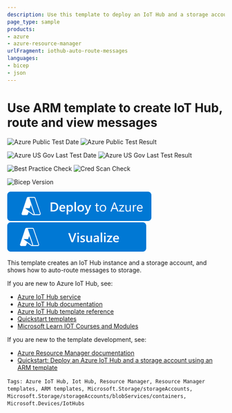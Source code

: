 ```yaml
---
description: Use this template to deploy an IoT Hub and a storage account. Run an app to send messages to the hub that are routed to storage, then view the results.
page_type: sample
products:
- azure
- azure-resource-manager
urlFragment: iothub-auto-route-messages
languages:
- bicep
- json
---
```

# Use ARM template to create IoT Hub, route and view messages

![Azure Public Test Date](https://azurequickstartsservice.blob.core.windows.net/badges/quickstarts/microsoft.devices/iothub-auto-route-messages/PublicLastTestDate.svg)
![Azure Public Test Result](https://azurequickstartsservice.blob.core.windows.net/badges/quickstarts/microsoft.devices/iothub-auto-route-messages/PublicDeployment.svg)

![Azure US Gov Last Test Date](https://azurequickstartsservice.blob.core.windows.net/badges/quickstarts/microsoft.devices/iothub-auto-route-messages/FairfaxLastTestDate.svg)
![Azure US Gov Last Test Result](https://azurequickstartsservice.blob.core.windows.net/badges/quickstarts/microsoft.devices/iothub-auto-route-messages/FairfaxDeployment.svg)

![Best Practice Check](https://azurequickstartsservice.blob.core.windows.net/badges/quickstarts/microsoft.devices/iothub-auto-route-messages/BestPracticeResult.svg)
![Cred Scan Check](https://azurequickstartsservice.blob.core.windows.net/badges/quickstarts/microsoft.devices/iothub-auto-route-messages/CredScanResult.svg)

![Bicep Version](https://azurequickstartsservice.blob.core.windows.net/badges/quickstarts/microsoft.devices/iothub-auto-route-messages/BicepVersion.svg)

[![Deploy To Azure](https://raw.githubusercontent.com/Azure/azure-quickstart-templates/master/1-CONTRIBUTION-GUIDE/images/deploytoazure.svg?sanitize=true)](https://portal.azure.com/#create/Microsoft.Template/uri/https%3A%2F%2Fraw.githubusercontent.com%2FAzure%2Fazure-quickstart-templates%2Fmaster%2Fquickstarts%2Fmicrosoft.devices%2Fiothub-auto-route-messages%2Fazuredeploy.json)
[![Visualize](https://raw.githubusercontent.com/Azure/azure-quickstart-templates/master/1-CONTRIBUTION-GUIDE/images/visualizebutton.svg?sanitize=true)](http://armviz.io/#/?load=https%3A%2F%2Fraw.githubusercontent.com%2FAzure%2Fazure-quickstart-templates%2Fmaster%2Fquickstarts%2Fmicrosoft.devices%2Fiothub-auto-route-messages%2Fazuredeploy.json)

This template creates an IoT Hub instance and a storage account, and shows how to auto-route messages to storage.

If you are new to Azure IoT Hub, see:

- [Azure IoT Hub service](https://azure.microsoft.com/services/iot-hub/)
- [Azure IoT Hub documentation](https://docs.microsoft.com/azure/iot-hub/)
- [Azure IoT Hub template reference](https://docs.microsoft.com/azure/templates/microsoft.devices/iothub-allversions)
- [Quickstart templates](https://azure.microsoft.com/resources/templates/?resourceType=Microsoft.Devices&pageNumber=1&sort=Popular)
- [Microsoft Learn IOT Courses and Modules](https://docs.microsoft.com/learn/browse/?products=azure-iot-central%2Cazure-iot-hub )

If you are new to the template development, see:

- [Azure Resource Manager documentation](https://docs.microsoft.com/azure/azure-resource-manager/)
- [Quickstart: Deploy an Azure IoT Hub and a storage account using an ARM template](https://docs.microsoft.com/azure/iot-hub/horizontal-arm-route-messages)

`Tags: Azure IoT Hub, Iot Hub, Resource Manager, Resource Manager templates, ARM templates, Microsoft.Storage/storageAccounts, Microsoft.Storage/storageAccounts/blobServices/containers, Microsoft.Devices/IotHubs`

